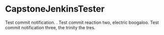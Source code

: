# CapstoneJenkinsTester
Test commit notification. .
Test commit reaction two, electric boogaloo. 
Test commit notification three, the trinity the tres. 
